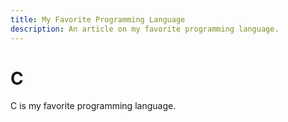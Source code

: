 ```yaml
---
title: My Favorite Programming Language
description: An article on my favorite programming language.
---
```

# C
C is my favorite programming language.
